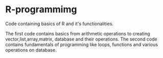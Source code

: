 # R-programmimg
Code containing basics of R and it's functionalities.

The first code contains basics from arithmetic operations to creating vector,list,array,matrix, database and their operations.
The second code contains fundamentals of programming like loops, functions and various operations on database.
